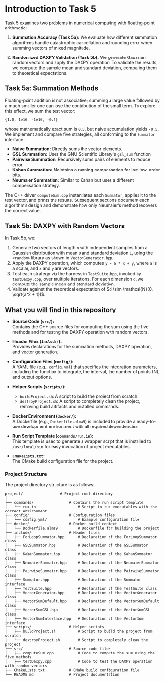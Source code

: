 # Introduction to Task 5

Task 5 examines two problems in numerical computing with floating‑point arithmetic:

1. **Summation Accuracy (Task 5a):** We evaluate how different summation algorithms handle catastrophic cancellation and rounding error when summing vectors of mixed magnitude.

2. **Randomized DAXPY Validation (Task 5b):** We generate Gaussian random vectors and apply the DAXPY operation. To validate the results, we compute the sample mean and standard deviation, comparing them to theoretical expectations.

## Task 5a: Summation Methods

Floating‑point addition is not associative; summing a large value followed by a much smaller one can lose the contribution of the small term. To explore this effect, we sum the test vector:

```
{1.0, 1e16, -1e16, -0.5}
```

whose mathematically exact sum is `0.5`, but naive accumulation yields `-0.5`. We implement and compare five strategies, all conforming to the `Summator` interface:

- **Naive Summation:** Directly sums the vector elements.
- **GSL Summation:** Uses the GNU Scientific Library's `gsl_sum` function
- **Pairwise Summation:** Recursively sums pairs of elements to reduce error.
- **Kahan Summation:** Maintains a running compensation for lost low-order bits.
- **Neumaier Summation:** Similar to Kahan but uses a different compensation strategy.

The C++ driver `computeSum.cpp` instantiates each `Summator`, applies it to the test vector, and prints the results. Subsequent sections document each algorithm’s design and demonstrate how only Neumaier’s method recovers the correct value.

## Task 5b: DAXPY with Random Vectors

In Task 5b, we:

1. Generate two vectors of length `n` with independent samples from a Gaussian distribution with mean `0` and standard deviation `1`, using the `<random>` library as shown in `VectorGenerator.hpp`.
2. Apply the DAXPY operation, which computes `y = a * x + y`, where `a` is a scalar, and `x` and `y` are vectors.
3. Test each strategy via the harness in `TestSuite.hpp`, invoked by `testDaxpy.cpp`, over multiple iterations. For each dimension `d`, we compute the sample mean and standard deviation.
4. Validate against the theoretical expectation of $d \sim \mathcal{N}(0, \sqrt{a^2 + 1})$.

## What you will find in this repository

- **Source Code (`src/`):**  
    Contains the C++ source files for computing the sum using the five methods and for testing the DAXPY operation with random vectors.

- **Header Files (`include/`):**  
    Provides declarations for the summation methods, DAXPY operation, and vector generation.

- **Configuration Files (`config/`):**  
    A YAML file (e.g., `config.yml`) that specifies the integration parameters, including the function to integrate, the interval, the number of points (N), and output options.

- **Helper Scripts (`scripts/`):**  
    - `buildProject.sh`: A script to build the project from scratch.
    - `destroyProject.sh`: A script to completely clean the project, removing build artifacts and installed commands.

- **Docker Environment (`docker/`):**  
    A Dockerfile (e.g., `Dockerfile.alma9`) is included to provide a ready-to-use development environment with all required dependencies.

- **Run Script Template (`commands/run.in`):**  
    This template is used to generate a wrapper script that is installed to `/usr/local/bin` for easy invocation of project executables.

- **`CMakeLists.txt`:**  
    The CMake build configuration file for the project.


### Project Structure

The project directory structure is as follows:

```plaintext
project/                 # Project root directory
│ 
├── commands/                # Contains the run script template
│   └── run.in                   # Script to run executables with the correct environment
├── config/                  # Configuration files
│   └── config.yml/              # Example configuration file
├── docker/                  # Docker build context
│   └── Dockerfile.alma9         # Dockerfile for building the project
├── include/                 # Header files
│   ├── ForLoopSummator.hpp      # Declaration of the ForLoopSummator class
│   ├── GSLSummator.hpp          # Declaration of the GSLSummator class
│   ├── KahanSummator.hpp        # Declaration of the KahanSummator class
│   ├── NeumaierSummator.hpp     # Declaration of the NeumaierSummator class
│   ├── PairwiseSummator.hpp     # Declaration of the PairwiseSummator class
│   ├── Summator.hpp             # Declaration of the Summator interface
│   ├── TestSuite.hpp            # Declaration of the TestSuite class
│   ├── VectorGenerator.hpp      # Declaration of the VectorGenerator class
│   ├── VectorSumDefault.hpp     # Declaration of the VectorSumDefault class
│   ├── VectorSumGSL.hpp         # Declaration of the VectorSumGSL class
│   ├── VectorSumInterface.hpp   # Declaration of the VectorSum interface
├── scripts/                 # Helper scripts
│   ├── buildProject.sh          # Script to build the project from scratch
│   └── destroyProject.sh        # Script to completely clean the project
├── src/                     # Source code files
│   ├── computeSum.cpp           # Code to compute the sum using the five methods
│   ├── testDaxpy.cpp            # Code to test the DAXPY operation with random vectors
├── CMakeLists.txt           # CMake build configuration file
└── README.md                # Project documentation
```